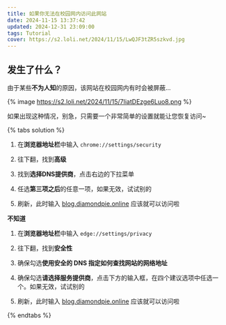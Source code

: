 ```yaml
---
title: 如果你无法在校园网内访问此网站
date: 2024-11-15 13:37:42
updated: 2024-12-31 23:09:00
tags: Tutorial
cover: https://s2.loli.net/2024/11/15/LwQJF3tZR5szkvd.jpg
---
```


## 发生了什么？

由于某些**不为人知**的原因，该网站在校园网内有时会被屏蔽...

{% image https://s2.loli.net/2024/11/15/7IiatDEzge6Luo8.png %}

如果出现这种情况，别急，只需要一个非常简单的设置就能让您恢复访问~

{% tabs solution %}

<!-- tab Chrome -->

1. 在**浏览器地址栏**中输入 `chrome://settings/security`

2. 往下翻，找到**高级**

3. 找到**选择DNS提供商**，点击右边的下拉菜单

4. 任选**第三项之后**的任意一项，如果无效，试试别的

5. 刷新，此时输入 [blog.diamondpie.online](https://blog.diamondpie.online) 应该就可以访问啦

<!-- endtab -->

<!-- tab Firefox -->

**不知道**

<!-- endtab -->

<!-- tab Edge -->

1. 在**浏览器地址栏**中输入 `edge://settings/privacy`

2. 往下翻，找到**安全性**

3. 确保勾选**使用安全的 DNS 指定如何查找网站的网络地址**

4. 确保勾选**请选择服务提供商**，点击下方的输入框，在四个建议选项中任选一个。如果无效，试试别的

5. 刷新，此时输入 [blog.diamondpie.online](https://blog.diamondpie.online) 应该就可以访问啦

<!-- endtab -->

{% endtabs %}